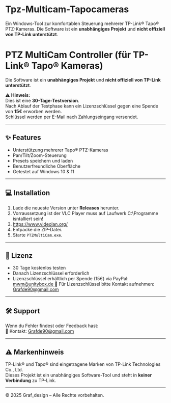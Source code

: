 # Tpz-Multicam-Tapocameras
Ein Windows-Tool zur komfortablen Steuerung mehrerer TP-Link® Tapo® PTZ-Kameras.   Die Software ist ein **unabhängiges Projekt** und **nicht offiziell von TP-Link unterstützt**.
# PTZ MultiCam Controller (für TP-Link® Tapo® Kameras)

Die Software ist ein **unabhängiges Projekt** und **nicht offiziell von TP-Link unterstützt**.  

⚠️ **Hinweis:**  
Dies ist eine **30-Tage-Testversion**.  
Nach Ablauf der Testphase kann ein Lizenzschlüssel gegen eine Spende von **15€** erworben werden.  
Schlüssel werden per E-Mail nach Zahlungseingang versendet.

---

## ✨ Features
- Unterstützung mehrerer Tapo® PTZ-Kameras
- Pan/Tilt/Zoom-Steuerung
- Presets speichern und laden
- Benutzerfreundliche Oberfläche
- Getestet auf Windows 10 & 11

---

## 💻 Installation
1. Lade die neueste Version unter **Releases** herunter.
2. Vorraussetzung ist der VLC Player muss auf Laufwerk C:\Programme isntalliert sein!
3. https://www.videolan.org/
4. Entpacke die ZIP-Datei.
5. Starte `PTZMultiCam.exe`.

---

## 🔑 Lizenz
- 30 Tage kostenlos testen
- Danach Lizenzschlüssel erforderlich
- Lizenzschlüssel erhältlich per Spende (15€) via PayPal:[ mwm@unitybox.de ](https://www.paypal.com/donate/?hosted_button_id=59LG7XYHXXRDE) 
  📧 Für Lizenzschlüssel bitte Kontakt aufnehmen: Grafde90@gmail.com

---

## 🛠 Support
Wenn du Fehler findest oder Feedback hast:  
📧 Kontakt: Grafde90@gmail.com

---

## ⚠️ Markenhinweis
TP-Link® und Tapo® sind eingetragene Marken von TP-Link Technologies Co., Ltd.  
Dieses Projekt ist ein unabhängiges Software-Tool und steht in **keiner Verbindung** zu TP-Link.

---

© 2025 Graf_design – Alle Rechte vorbehalten.
